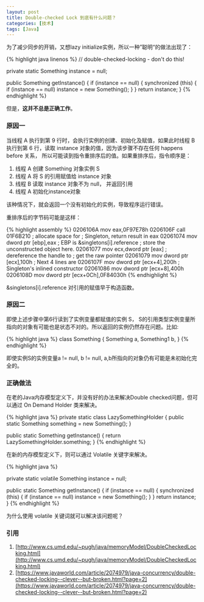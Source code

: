 ```yaml
---
layout: post
title: Double-checked Lock 到底有什么问题？
categories: [技术]
tags: [Java]
---
```


为了减少同步的开销，又想lazy initialize实例，所以一种”聪明“的做法出现了：

{% highlight java linenos %}
// double-checked-locking - don't do this!

private static Something instance = null;

public Something getInstance() {
  if (instance == null) {
    synchronized (this) {
      if (instance == null)
        instance = new Something();
    }
  }
  return instance;
}
{% endhighlight %}

但是，**这并不总是正确工作**。

### 原因一
当线程 A 执行到第 9 行时，会执行实例的创建、初始化及赋值，如果此时线程 B 执行到第 6 行，读取 instance 对象的值，因为该步骤不存在任何 happens before 关系， 所以可能读到指令重排序后的值。如果重排序后，指令顺序是：

1. 线程 A 创建 Something 对象实例 S
3. 线程 A 将 S 的引用赋值给 instance 对象
4. 线程 B 读取 instance 对象不为 null， 并返回引用
5. 线程 A 初始化instance对象

该种情况下，就会返回一个没有初始化的实例，导致程序运行错误。

重排序后的字节码可能是这样：

{% highlight assembly %}
0206106A   mov         eax,0F97E78h
0206106F   call        01F6B210                  ; allocate space for
                                                 ; Singleton, return result in eax
02061074   mov         dword ptr [ebp],eax       ; EBP is &singletons[i].reference 
                                                 ; store the unconstructed object here.
02061077   mov         ecx,dword ptr [eax]       ; dereference the handle to
                                                 ; get the raw pointer
02061079   mov         dword ptr [ecx],100h      ; Next 4 lines are
0206107F   mov         dword ptr [ecx+4],200h    ; Singleton's inlined constructor
02061086   mov         dword ptr [ecx+8],400h
0206108D   mov         dword ptr [ecx+0Ch],0F84030h
{% endhighlight %}

&singletons[i].reference 对引用的赋值早于构造函数。

### 原因二
即使上述步骤中第6行读到了实例变量都赋值的实例 S， S的引用类型实例变量所指向的对象有可能也是状态不对的。所以返回的实例仍然存在问题。比如:

{% highlight java %}
class Something {
	Something  a,
	Something1 b,
}
{% endhighlight %}

即使实例S的实例变量a != null, b != null, a,b所指向的对象仍有可能是未初始化完全的。

### 正确做法
在老的Java内存模型定义下，并没有好的办法来解决Double checked问题，但可以通过 On Demand Holder 类来解决。

{% highlight java %}
private static class LazySomethingHolder {
  public static Something something = new Something();
}

public static Something getInstance() {
  return LazySomethingHolder.something;
}
{% endhighlight %}

在新的内存模型定义下，则可以通过 Volatile 关键字来解决。

{% highlight java %}

private static volatile Something instance = null;

public static Something getInstance() {
  if (instance == null) {
    synchronized (this) {
      if (instance == null)
        instance = new Something();
    }
  }
  return instance;
}
{% endhighlight %}

为什么使用 volatile 关键词就可以解决该问题呢？

### 引用

1.  [http://www.cs.umd.edu/~pugh/java/memoryModel/DoubleCheckedLocking.html](http://www.cs.umd.edu/~pugh/java/memoryModel/DoubleCheckedLocking.html)
2.  [https://www.javaworld.com/article/2074979/java-concurrency/double-checked-locking--clever--but-broken.html?page=2](https://www.javaworld.com/article/2074979/java-concurrency/double-checked-locking--clever--but-broken.html?page=2)